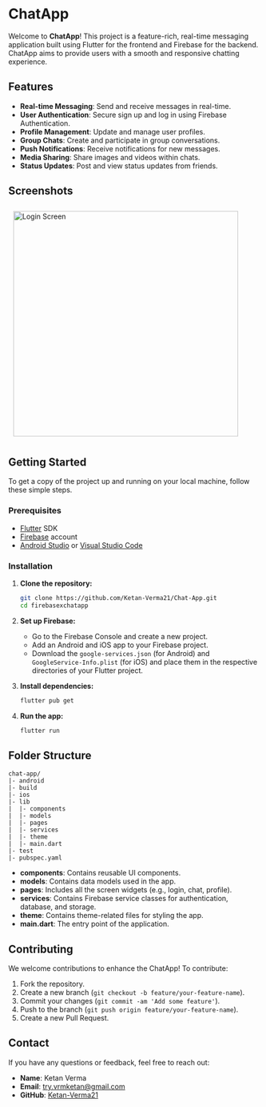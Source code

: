 # ChatApp

Welcome to **ChatApp**! This project is a feature-rich, real-time messaging application built using Flutter for the frontend and Firebase for the backend. ChatApp aims to provide users with a smooth and responsive chatting experience.

## Features

- **Real-time Messaging**: Send and receive messages in real-time.
- **User Authentication**: Secure sign up and log in using Firebase Authentication.
- **Profile Management**: Update and manage user profiles.
- **Group Chats**: Create and participate in group conversations.
- **Push Notifications**: Receive notifications for new messages.
- **Media Sharing**: Share images and videos within chats.
- **Status Updates**: Post and view status updates from friends.

## Screenshots

<div style="display: flex; overflow-x: auto; padding: 10px; gap: 50px;">
  <img src="https://github.com/Ketan-Verma21/Chat-App/assets/106913278/2451ac79-2835-4e73-93e9-1acb4cfc0ed0" alt="Login Screen" height="450" />
  <img src="https://github.com/Ketan-Verma21/Chat-App/assets/106913278/bbe0d802-9adf-424a-8fc5-67473c0113a3" alt="Register Screen" height="450" />
  <img src="https://github.com/Ketan-Verma21/Chat-App/assets/106913278/d6d64805-6862-43f4-a527-d1678f01d92c" alt="Chat Screen" height="450" />
  <img src="https://github.com/Ketan-Verma21/Chat-App/assets/106913278/e0eae6ca-ae3a-4ddf-96f9-736ff65a67c9" alt="Contact Screen (Dark)" height="450" />
  <img src="https://github.com/Ketan-Verma21/Chat-App/assets/106913278/09c6a39a-ae78-4917-b566-81b17d24084c" alt="Contact Screen" height="450" />
  <img src="https://github.com/Ketan-Verma21/Chat-App/assets/106913278/cded51a3-0ca5-4e08-a023-10936e0ea437" alt="Settings" height="450" />
  <img src="https://github.com/Ketan-Verma21/Chat-App/assets/106913278/ff930e69-9095-408b-b3eb-27dd4757edd2" alt="Side Drawer (Dark)" height="450" />
  <img src="https://github.com/Ketan-Verma21/Chat-App/assets/106913278/7f870da3-90c2-4435-bb30-7eb5279a71b6" alt="Side Drawer" height="450" />
</div>

## Getting Started

To get a copy of the project up and running on your local machine, follow these simple steps.

### Prerequisites

- [Flutter](https://flutter.dev/docs/get-started/install) SDK
- [Firebase](https://firebase.google.com/) account
- [Android Studio](https://developer.android.com/studio) or [Visual Studio Code](https://code.visualstudio.com/)

### Installation

1. **Clone the repository:**
   ```bash
   git clone https://github.com/Ketan-Verma21/Chat-App.git
   cd firebasexchatapp
   ```

2. **Set up Firebase:**
   - Go to the Firebase Console and create a new project.
   - Add an Android and iOS app to your Firebase project.
   - Download the `google-services.json` (for Android) and `GoogleService-Info.plist` (for iOS) and place them in the respective directories of your Flutter project.

3. **Install dependencies:**
   ```bash
   flutter pub get
   ```

4. **Run the app:**
   ```bash
   flutter run
   ```

## Folder Structure

```
chat-app/
|- android
|- build
|- ios
|- lib
|  |- components
|  |- models
|  |- pages
|  |- services
|  |- theme
|  |- main.dart
|- test
|- pubspec.yaml
```

- **components**: Contains reusable UI components.
- **models**: Contains data models used in the app.
- **pages**: Includes all the screen widgets (e.g., login, chat, profile).
- **services**: Contains Firebase service classes for authentication, database, and storage.
- **theme**: Contains theme-related files for styling the app.
- **main.dart**: The entry point of the application.

## Contributing

We welcome contributions to enhance the ChatApp! To contribute:

1. Fork the repository.
2. Create a new branch (`git checkout -b feature/your-feature-name`).
3. Commit your changes (`git commit -am 'Add some feature'`).
4. Push to the branch (`git push origin feature/your-feature-name`).
5. Create a new Pull Request.

## Contact

If you have any questions or feedback, feel free to reach out:

- **Name**: Ketan Verma
- **Email**: try.vrmketan@gmail.com
- **GitHub**: [Ketan-Verma21](https://github.com/Ketan-Verma21)

